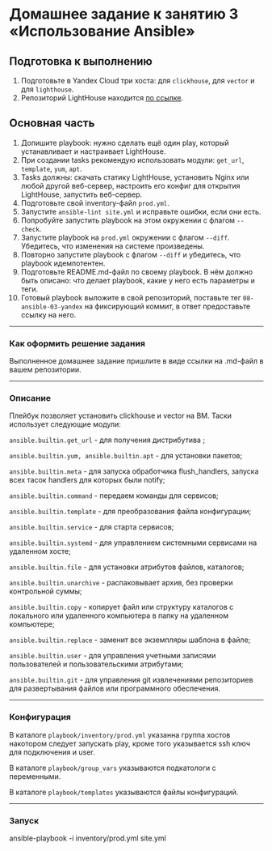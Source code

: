 # Домашнее задание к занятию 3 «Использование Ansible»

## Подготовка к выполнению

1. Подготовьте в Yandex Cloud три хоста: для `clickhouse`, для `vector` и для `lighthouse`.
2. Репозиторий LightHouse находится [по ссылке](https://github.com/VKCOM/lighthouse).

## Основная часть

1. Допишите playbook: нужно сделать ещё один play, который устанавливает и настраивает LightHouse.
2. При создании tasks рекомендую использовать модули: `get_url`, `template`, `yum`, `apt`.
3. Tasks должны: скачать статику LightHouse, установить Nginx или любой другой веб-сервер, настроить его конфиг для открытия LightHouse, запустить веб-сервер.
4. Подготовьте свой inventory-файл `prod.yml`.
5. Запустите `ansible-lint site.yml` и исправьте ошибки, если они есть.
6. Попробуйте запустить playbook на этом окружении с флагом `--check`.
7. Запустите playbook на `prod.yml` окружении с флагом `--diff`. Убедитесь, что изменения на системе произведены.
8. Повторно запустите playbook с флагом `--diff` и убедитесь, что playbook идемпотентен.
9. Подготовьте README.md-файл по своему playbook. В нём должно быть описано: что делает playbook, какие у него есть параметры и теги.
10. Готовый playbook выложите в свой репозиторий, поставьте тег `08-ansible-03-yandex` на фиксирующий коммит, в ответ предоставьте ссылку на него.

---

### Как оформить решение задания

Выполненное домашнее задание пришлите в виде ссылки на .md-файл в вашем репозитории.

---
### Описание

Плейбук позволяет установить clickhouse и vector на ВМ.
Таски использует следующие модули:

`ansible.builtin.get_url` - для получения дистрибутива ;

`ansible.builtin.yum, ansible.builtin.apt` - для установки пакетов;

`ansible.builtin.meta` - для запуска обработчика flush_handlers, запуска всех тасок handlers для которых были notify;

`ansible.builtin.command` - передаем команды для сервисов;

`ansible.builtin.template` - для преобразования файла конфигурации;

`ansible.builtin.service` - для старта сервисов;

`ansible.builtin.systemd` - для управлением системными сервисами на удаленном хосте;

`ansible.builtin.file` - для установки атрибутов файлов, каталогов;

`ansible.builtin.unarchive` - распаковывает архив, без проверки контрольной суммы;

`ansible.builtin.copy` - копирует файл или структуру каталогов с локального или удаленного компьютера в папку на удаленном компьютере;

`ansible.builtin.replace` - заменит все экземпляры шаблона в файле;

`ansible.builtin.user` - для управления учетными записями пользователей и пользовательскими атрибутами;

`ansible.builtin.git` - для управления git извлечениями репозиториев для развертывания файлов или программного обеспечения.

---

### Конфигурация

В каталоге `playbook/inventory/prod.yml` указанна группа хостов накотором следует запускать play, кроме того указывается ssh ключ для подключения и user.

В каталоге `playbook/group_vars` указываются подкатологи с переменными.

В каталоге `playbook/templates` указываются файлы конфигураций.

---

### Запуск

ansible-playbook -i inventory/prod.yml site.yml




